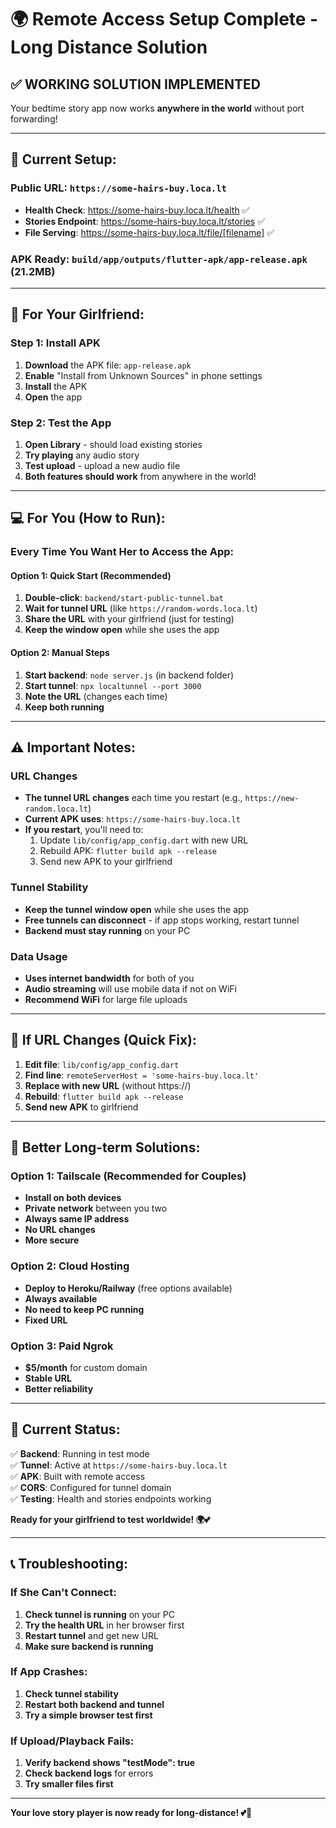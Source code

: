 # 🌍 Remote Access Setup Complete - Long Distance Solution

## ✅ **WORKING SOLUTION IMPLEMENTED**

Your bedtime story app now works **anywhere in the world** without port forwarding!

---

## 🚀 **Current Setup:**

### **Public URL**: `https://some-hairs-buy.loca.lt`
- **Health Check**: https://some-hairs-buy.loca.lt/health ✅
- **Stories Endpoint**: https://some-hairs-buy.loca.lt/stories ✅  
- **File Serving**: https://some-hairs-buy.loca.lt/file/[filename] ✅

### **APK Ready**: `build/app/outputs/flutter-apk/app-release.apk` (21.2MB)

---

## 📱 **For Your Girlfriend:**

### **Step 1: Install APK**
1. **Download** the APK file: `app-release.apk`
2. **Enable** "Install from Unknown Sources" in phone settings
3. **Install** the APK
4. **Open** the app

### **Step 2: Test the App**
1. **Open Library** - should load existing stories
2. **Try playing** any audio story
3. **Test upload** - upload a new audio file
4. **Both features should work** from anywhere in the world!

---

## 💻 **For You (How to Run):**

### **Every Time You Want Her to Access the App:**

#### **Option 1: Quick Start (Recommended)**
1. **Double-click**: `backend/start-public-tunnel.bat`
2. **Wait for tunnel URL** (like `https://random-words.loca.lt`)
3. **Share the URL** with your girlfriend (just for testing)
4. **Keep the window open** while she uses the app

#### **Option 2: Manual Steps**
1. **Start backend**: `node server.js` (in backend folder)
2. **Start tunnel**: `npx localtunnel --port 3000`
3. **Note the URL** (changes each time)
4. **Keep both running**

---

## ⚠️ **Important Notes:**

### **URL Changes**
- **The tunnel URL changes** each time you restart (e.g., `https://new-random.loca.lt`)
- **Current APK uses**: `https://some-hairs-buy.loca.lt`
- **If you restart**, you'll need to:
  1. Update `lib/config/app_config.dart` with new URL
  2. Rebuild APK: `flutter build apk --release`
  3. Send new APK to your girlfriend

### **Tunnel Stability**
- **Keep the tunnel window open** while she uses the app
- **Free tunnels can disconnect** - if app stops working, restart tunnel
- **Backend must stay running** on your PC

### **Data Usage**
- **Uses internet bandwidth** for both of you
- **Audio streaming** will use mobile data if not on WiFi
- **Recommend WiFi** for large file uploads

---

## 🔧 **If URL Changes (Quick Fix):**

1. **Edit file**: `lib/config/app_config.dart`
2. **Find line**: `remoteServerHost = 'some-hairs-buy.loca.lt'`
3. **Replace with new URL** (without https://)
4. **Rebuild**: `flutter build apk --release`
5. **Send new APK** to girlfriend

---

## 🚀 **Better Long-term Solutions:**

### **Option 1: Tailscale (Recommended for Couples)**
- **Install on both devices**
- **Private network** between you two
- **Always same IP address**
- **No URL changes**
- **More secure**

### **Option 2: Cloud Hosting**
- **Deploy to Heroku/Railway** (free options available)
- **Always available**
- **No need to keep PC running**
- **Fixed URL**

### **Option 3: Paid Ngrok**
- **$5/month** for custom domain
- **Stable URL**
- **Better reliability**

---

## 🎯 **Current Status:**

✅ **Backend**: Running in test mode  
✅ **Tunnel**: Active at `https://some-hairs-buy.loca.lt`  
✅ **APK**: Built with remote access  
✅ **CORS**: Configured for tunnel domain  
✅ **Testing**: Health and stories endpoints working  

**Ready for your girlfriend to test worldwide! 🌍💕**

---

## 📞 **Troubleshooting:**

### **If She Can't Connect:**
1. **Check tunnel is running** on your PC
2. **Try the health URL** in her browser first
3. **Restart tunnel** and get new URL
4. **Make sure backend is running**

### **If App Crashes:**
1. **Check tunnel stability**
2. **Restart both backend and tunnel**
3. **Try a simple browser test first**

### **If Upload/Playback Fails:**
1. **Verify backend shows "testMode": true**
2. **Check backend logs** for errors
3. **Try smaller files first**

---

**Your love story player is now ready for long-distance! 💕🎵**

